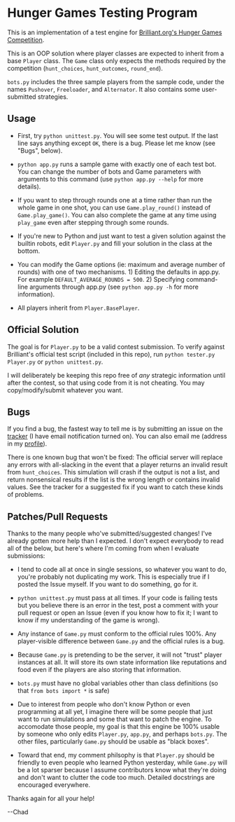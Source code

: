 # Hunger Games Testing Program

This is an implementation of a test engine for [Brilliant.org's Hunger Games Competition](http://brilliant.org/competitions/hunger-games/).

This is an OOP solution where player classes are expected to inherit from a base `Player` class. The `Game` class only expects the methods required by the competition (`hunt_choices`, `hunt_outcomes`, `round_end`).

`bots.py` includes the three sample players from the sample code, under the names `Pushover`, `Freeloader`, and `Alternator`. It also contains some user-submitted strategies.

## Usage

*    First, try `python unittest.py`. You will see some test output. If the last line says anything except `OK`, there is a bug. Please let me know (see "Bugs", below).

*    `python app.py` runs a sample game with exactly one of each test bot. You can change the number of bots and Game parameters with arguments to this command (use `python app.py --help` for more details).

*    If you want to step through rounds one at a time rather than run the whole game in one shot, you can use `Game.play_round()` instead of `Game.play_game()`. You can also complete the game at any time using `play_game` even after stepping through some rounds.

*    If you're new to Python and just want to test a given solution against the builtin robots, edit `Player.py` and fill your solution in the class at the bottom.

*    You can modify the Game options (ie: maximum and average number of rounds) with one of two mechanisms. 1) Editing the defaults in app.py.  For example `DEFAULT_AVERAGE_ROUNDS = 500`. 2) Specifying command-line arguments through app.py (see `python app.py -h` for more information).

*    All players inherit from `Player.BasePlayer`.

## Official Solution

The goal is for `Player.py` to be a valid contest submission. To verify against Brilliant's official test script (included in this repo), run `python tester.py Player.py` or `python unittest.py`.

I will deliberately be keeping this repo free of *any* strategic information until after the contest, so that using code from it is not cheating. You may copy/modify/submit whatever you want.

## Bugs

If you find a bug, the fastest way to tell me is by submitting an issue on the [tracker](https://github.com/ChadAMiller/hungergames/issues) (I have email notification turned on). You can also email me (address in my [profile](https://github.com/ChadAMiller)).

There is one known bug that won't be fixed: The official server will replace any errors with all-slacking in the event that a player returns an invalid result from `hunt_choices`. This simulation will crash if the output is not a list, and return nonsensical results if the list is the wrong length or contains invalid values. See the tracker for a suggested fix if you want to catch these kinds of problems.

## Patches/Pull Requests

Thanks to the many people who've submitted/suggested changes! I've already gotten more help than I expected. I don't expect everybody to read all of the below, but here's where I'm coming from when I evaluate submissions:

*    I tend to code all at once in single sessions, so whatever you want to do, you're probably not duplicating my work. This is especially true if I posted the Issue myself. If you want to do something, go for it.

*    `python unittest.py` must pass at all times. If your code is failing tests but you believe there is an error in the test, post a comment with your pull request or open an Issue (even if you know how to fix it; I want to know if my understanding of the game is wrong).

*    Any instance of `Game.py` must conform to the official rules 100%. Any player-visible difference between `Game.py` and the official rules is a bug.

*    Because `Game.py` is pretending to be the server, it will not "trust" player instances at all. It will store its own state information like reputations and food even if the players are also storing that information.

*    `bots.py` must have no global variables other than class definitions (so that `from bots import *` is safe)

*    Due to interest from people who don't know Python or even programming at all yet, I imagine there will be some people that just want to run simulations and some that want to patch the engine. To accomodate those people, my goal is that this engine be 100% usable by someone who only edits `Player.py`, `app.py`, and perhaps `bots.py`. The other files, particularly `Game.py` should be usable as "black boxes".

*    Toward that end, my comment philsophy is that `Player.py` should be friendly to even people who learned Python yesterday, while `Game.py` will be a lot sparser because I assume contributors know what they're doing and don't want to clutter the code too much. Detailed docstrings are encouraged everywhere.

Thanks again for all your help!

--Chad
